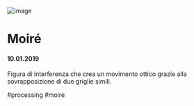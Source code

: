 ![image](https://github.com/KeremTurkyilmaz/TypeMistmatchSketch/blob/master/Moiré/image/Moire.png)

# Moiré

#### 10.01.2019

Figura di interferenza che crea un movimento ottico grazie alla sovrapposizione di due griglie simili.

\#processing \#moire

